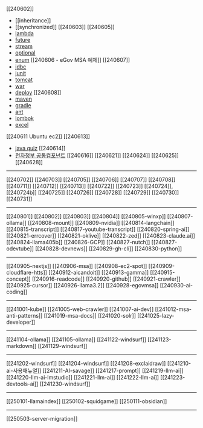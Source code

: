 [[240602]]
- [[inheritance]]
- [[synchronized]]
[[240603]]
[[240605]]
- [lambda](https://okdevtv.com/mib/java/lambda)
- [future](https://okdevtv.com/mib/java/future)
- [stream](https://okdevtv.com/mib/java/stream)
- [optional](https://okdevtv.com/mib/java/optional)
- [enum](https://okdevtv.com/mib/java/enum)
[[240606 - eGov MSA 예제]]
[[240607]]
- [jdbc](https://okdevtv.com/mib/java/jdbc)
- [junit](https://okdevtv.com/mib/java/junit)
- [tomcat](https://okdevtv.com/mib/java/tomcat)
- [war](https://okdevtv.com/mib/java/war)
- [deploy](https://okdevtv.com/mib/java/deploy)
[[240608]]
- [maven](https://okdevtv.com/mib/java/maven)
- [gradle](https://okdevtv.com/mib/java/gradle)
- [ant](https://okdevtv.com/mib/java/ant)
- [lombok](https://okdevtv.com/mib/java/lombok)
- [excel](https://okdevtv.com/mib/java/excel)

[[240611 Ubuntu ec2]]
[[240613]]
- [java quiz](https://www.w3schools.com/java/default.asp)
[[240614]]
- [전자정부 공통컴포넌트](https://okdevtv.com/mib/egov)
[[240616]]
[[240621]]
[[240624]]
[[240625]]
[[240628]]

---
[[240702]]
[[240703]]
[[240705]]
[[240706]]
[[240707]]
[[240708]]
[[240711]]
[[240712]]
[[240713]]
[[240722]]
[[240723]]
[[240724]], [[240724b]]
[[240725]]
[[240726]]
[[240728]]
[[240729]]
[[240730]]
[[240731]]

---
[[240801]]
[[240802]]
[[240803]]
[[240804]]
[[240805-winxp]]
[[240807-ollama]]
[[240808-mount]]
[[240809-nvidia]]
[[240814-langchain]]
[[240815-transcript]]
[[240817-youtube-transcript]]
[[240820-spring-ai]]
[[240821-errcover]]
[[240821-oklive]]
[[240822-zed]]
[[240823-claude.ai]]
[[240824-llama405b]]
[[240826-GCP]]
[[240827-nutch]]
[[240827-odevtube]]
[[240828-devnews]]
[[240829-gh-cli]]
[[240830-python]]

---
[[240905-nextjs]]
[[240906-msa]]
[[240908-ec2-spot]]
[[240909-cloudflare-htts]]
[[240912-aicandoit]]
[[240913-gamma]]
[[240915-concept]]
[[240916-readcode]]
[[240920-github]]
[[240921-crawler]]
[[240925-cursor]]
[[240926-llama3.2]]
[[240928-egovmsa]]
[[240930-ai-coding]]

---
[[241001-kube]]
[[241005-web-crawler]]
[[241007-ai-dev]]
[[241012-msa-anti-patterns]]
[[241019-msa-docs]]
[[241020-solr]]
[[241025-lazy-developer]]

---
[[241104-ollama]]
[[241105-ollama]]
[[241122-windsurf]]
[[241123-markdown]]
[[241129-windsurf]]

---
[[241202-windsurf]]
[[241204-windsurf]]
[[241208-exclaidraw]]
[[241210-ai-사용매뉴얼]]
[[241211-AI-savage]]
[[241217-prompt]]
[[241219-llm-ai]]
[[241220-llm-ai-lmstudio]]
[[241221-llm-ai]]
[[241222-llm-ai]]
[[241223-devtools-ai]]
[[241230-windsurf]]

---
[[250101-llamaindex]]
[[250102-squidgame]]
[[250111-obsidian]]

---
[[250503-server-migration]]
